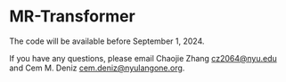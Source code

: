 # MR-Transformer

The code will be available before September 1, 2024.

If you have any questions, please email Chaojie Zhang [cz2064@nyu.edu](mailto:cz2064@nyu.edu) and Cem M. Deniz [cem.deniz@nyulangone.org](mailto:cem.deniz@nyulangone.org).
